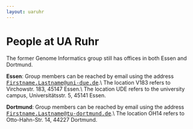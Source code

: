 ```yaml
---
layout: uaruhr
---
```


# People at UA Ruhr

The former Genome Informatics group still has offices in both Essen and Dortmund.

**Essen**: Group members can be reached by email using the address <tt>Firstname.Lastname@uni-due.de</tt>.\\
The location V183 refers to Virchowstr. 183, 45147 Essen.\\
The location UDE refers to the university campus, Universitätsstr. 5, 45141 Essen.

**Dortmund**: Group members can be reached by email using the address <tt>Firstname.Lastname@tu-dortmund.de</tt>.\\
The location OH14 refers to Otto-Hahn-Str. 14, 44227 Dortmund.

<br />
